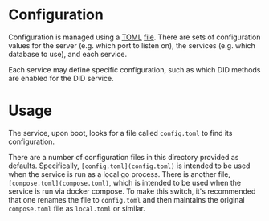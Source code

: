 # Configuration

Configuration is managed using
a [TOML](https://toml.io/en/) [file](https://github.com/TBD54566975/ssi-service/blob/main/config/config.toml). There are
sets of configuration values for the server (e.g. which port to listen on), the services (e.g. which database to use),
and each service.

Each service may define specific configuration, such as which DID methods are enabled for the DID service.

# Usage

The service, upon boot, looks for a file called `config.toml` to find its configuration.

There are a number of configuration files in this directory provided as defaults.
Specifically, `[config.toml](config.toml)`
is intended to be used when the service is run as a local go process. There is another
file, `[compose.toml](compose.toml)`,
which is intended to be used when the service is run via docker compose. To make this switch, it's recommended that one
renames the file to `config.toml` and then maintains the original `compose.toml` file as `local.toml` or similar. 